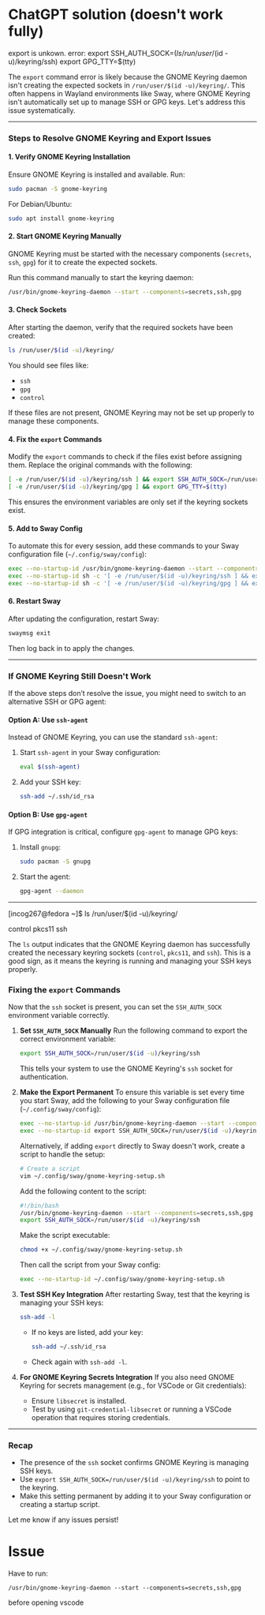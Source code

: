 # ChatGPT solution (doesn't work fully)

export is unkown.  error: export SSH_AUTH_SOCK=$(ls /run/user/$(id -u)/keyring/ssh)
export GPG_TTY=$(tty)

The `export` command error is likely because the GNOME Keyring daemon isn't creating the expected sockets in `/run/user/$(id -u)/keyring/`. This often happens in Wayland environments like Sway, where GNOME Keyring isn't automatically set up to manage SSH or GPG keys. Let's address this issue systematically.

---

### **Steps to Resolve GNOME Keyring and Export Issues**

#### **1. Verify GNOME Keyring Installation**
Ensure GNOME Keyring is installed and available. Run:
```bash
sudo pacman -S gnome-keyring
```
For Debian/Ubuntu:
```bash
sudo apt install gnome-keyring
```

#### **2. Start GNOME Keyring Manually**
GNOME Keyring must be started with the necessary components (`secrets`, `ssh`, `gpg`) for it to create the expected sockets.

Run this command manually to start the keyring daemon:
```bash
/usr/bin/gnome-keyring-daemon --start --components=secrets,ssh,gpg
```

#### **3. Check Sockets**
After starting the daemon, verify that the required sockets have been created:
```bash
ls /run/user/$(id -u)/keyring/
```
You should see files like:
- `ssh`
- `gpg`
- `control`

If these files are not present, GNOME Keyring may not be set up properly to manage these components.

#### **4. Fix the `export` Commands**
Modify the `export` commands to check if the files exist before assigning them. Replace the original commands with the following:

```bash
[ -e /run/user/$(id -u)/keyring/ssh ] && export SSH_AUTH_SOCK=/run/user/$(id -u)/keyring/ssh
[ -e /run/user/$(id -u)/keyring/gpg ] && export GPG_TTY=$(tty)
```

This ensures the environment variables are only set if the keyring sockets exist.

#### **5. Add to Sway Config**
To automate this for every session, add these commands to your Sway configuration file (`~/.config/sway/config`):

```bash
exec --no-startup-id /usr/bin/gnome-keyring-daemon --start --components=secrets,ssh,gpg
exec --no-startup-id sh -c '[ -e /run/user/$(id -u)/keyring/ssh ] && export SSH_AUTH_SOCK=/run/user/$(id -u)/keyring/ssh'
exec --no-startup-id sh -c '[ -e /run/user/$(id -u)/keyring/gpg ] && export GPG_TTY=$(tty)'
```

#### **6. Restart Sway**
After updating the configuration, restart Sway:
```bash
swaymsg exit
```
Then log back in to apply the changes.

---

### **If GNOME Keyring Still Doesn't Work**
If the above steps don’t resolve the issue, you might need to switch to an alternative SSH or GPG agent:

#### **Option A: Use `ssh-agent`**
Instead of GNOME Keyring, you can use the standard `ssh-agent`:
1. Start `ssh-agent` in your Sway configuration:
   ```bash
   eval $(ssh-agent)
   ```
2. Add your SSH key:
   ```bash
   ssh-add ~/.ssh/id_rsa
   ```

#### **Option B: Use `gpg-agent`**
If GPG integration is critical, configure `gpg-agent` to manage GPG keys:
1. Install `gnupg`:
   ```bash
   sudo pacman -S gnupg
   ```
2. Start the agent:
   ```bash
   gpg-agent --daemon
   ```

---

[incog267@fedora ~]$ ls /run/user/$(id -u)/keyring/

control  pkcs11  ssh

The `ls` output indicates that the GNOME Keyring daemon has successfully created the necessary keyring sockets (`control`, `pkcs11`, and `ssh`). This is a good sign, as it means the keyring is running and managing your SSH keys properly.

### **Fixing the `export` Commands**
Now that the `ssh` socket is present, you can set the `SSH_AUTH_SOCK` environment variable correctly.

1. **Set `SSH_AUTH_SOCK` Manually**
   Run the following command to export the correct environment variable:
   ```bash
   export SSH_AUTH_SOCK=/run/user/$(id -u)/keyring/ssh
   ```

   This tells your system to use the GNOME Keyring's `ssh` socket for authentication.

2. **Make the Export Permanent**
   To ensure this variable is set every time you start Sway, add the following to your Sway configuration file (`~/.config/sway/config`):

   ```bash
   exec --no-startup-id /usr/bin/gnome-keyring-daemon --start --components=secrets,ssh,gpg
   exec --no-startup-id export SSH_AUTH_SOCK=/run/user/$(id -u)/keyring/ssh
   ```

   Alternatively, if adding `export` directly to Sway doesn't work, create a script to handle the setup:

   ```bash
   # Create a script
   vim ~/.config/sway/gnome-keyring-setup.sh
   ```

   Add the following content to the script:
   ```bash
   #!/bin/bash
   /usr/bin/gnome-keyring-daemon --start --components=secrets,ssh,gpg
   export SSH_AUTH_SOCK=/run/user/$(id -u)/keyring/ssh
   ```

   Make the script executable:
   ```bash
   chmod +x ~/.config/sway/gnome-keyring-setup.sh
   ```

   Then call the script from your Sway config:
   ```bash
   exec --no-startup-id ~/.config/sway/gnome-keyring-setup.sh
   ```

3. **Test SSH Key Integration**
   After restarting Sway, test that the keyring is managing your SSH keys:
   ```bash
   ssh-add -l
   ```
   - If no keys are listed, add your key:
     ```bash
     ssh-add ~/.ssh/id_rsa
     ```
   - Check again with `ssh-add -l`.

4. **For GNOME Keyring Secrets Integration**
   If you also need GNOME Keyring for secrets management (e.g., for VSCode or Git credentials):
   - Ensure `libsecret` is installed.
   - Test by using `git-credential-libsecret` or running a VSCode operation that requires storing credentials.

---

### **Recap**
- The presence of the `ssh` socket confirms GNOME Keyring is managing SSH keys.
- Use `export SSH_AUTH_SOCK=/run/user/$(id -u)/keyring/ssh` to point to the keyring.
- Make this setting permanent by adding it to your Sway configuration or creating a startup script.

Let me know if any issues persist!

# Issue

Have to run:

```/usr/bin/gnome-keyring-daemon --start --components=secrets,ssh,gpg```

before opening vscode